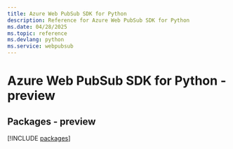 ```yaml
---
title: Azure Web PubSub SDK for Python
description: Reference for Azure Web PubSub SDK for Python
ms.date: 04/28/2025
ms.topic: reference
ms.devlang: python
ms.service: webpubsub
---
```

# Azure Web PubSub SDK for Python - preview
## Packages - preview
[!INCLUDE [packages](web-pubsub-index.md)]